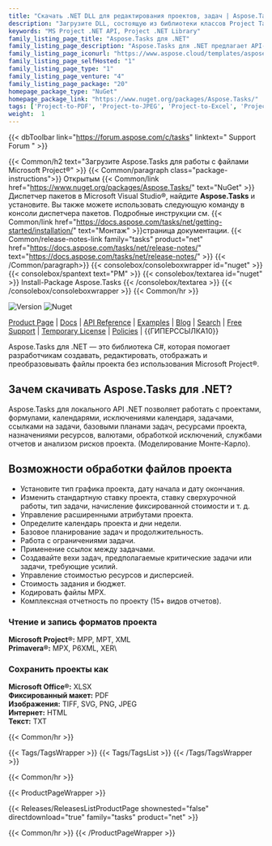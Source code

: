 ```yaml
---
title: "Скачать .NET DLL для редактирования проектов, задач | Aspose.Tasks API"
description: "Загрузите DLL, состоящую из библиотеки классов Project Task Management C# для создания, редактирования и преобразования файлов MS Project® и Primavera® через локальный API .NET."
keywords: "MS Project .NET API, Project .NET Library"
family_listing_page_title: "Aspose.Tasks для .NET"
family_listing_page_description: "Aspose.Tasks для .NET предлагает API-интерфейсы управления проектами, которые позволяют приложениям .NET не только читать документы Microsoft Project® и управлять ими, но и создавать документы Microsoft Project® в форматах MPP и XML — и все это без использования Microsoft Project®. Как и все API-интерфейсы форматов файлов Aspose, Aspose.Tasks для .NET хорошо работает со всеми типами приложений .NET, включая WinForms и Web Form."
family_listing_page_iconurl: "https://www.aspose.cloud/templates/aspose/App_Themes/V3/images/tasks/272x272/aspose_tasks-for-net-min.png"
family_listing_page_selfHosted: "1"
family_listing_page_type: "1"
family_listing_page_venture: "4"
family_listing_page_package: "20"
homepage_package_type: "NuGet"
homepage_package_link: "https://www.nuget.org/packages/Aspose.Tasks/"
tags: ['Project-to-PDF', 'Project-to-JPEG', 'Project-to-Excel', 'Project-to-SVG', 'Project-to-Text', 'Project-to-Format24BPPRGB', 'Project-to-TIFF', 'MPP-to-PDF', 'MPP-to-JPEG', 'MPP-to-XML', 'MPP-to-XLSX', 'MPP-to-CSV', 'MPP-to-SVG', 'MPP-to-HTML', 'MPP-to-TIFF']
weight:  1
---
```


{{< dbToolbar link="https://forum.aspose.com/c/tasks" linktext=" Support Forum " >}}

{{< Common/h2 text="Загрузите Aspose.Tasks для работы с файлами Microsoft Project®"  >}}
{{< Common/paragraph class="package-instructions">}}
Открытым
{{< Common/link href="https://www.nuget.org/packages/Aspose.Tasks/" text="NuGet"  >}}Диспетчер пакетов в Microsoft Visual Studio®, найдите <b>Aspose.Tasks</b> и установите. Вы также можете использовать следующую команду в консоли диспетчера пакетов. Подробные инструкции см.
{{< Common/link href="https://docs.aspose.com/tasks/net/getting-started/installation/" text="Монтаж"  >}}страница документации.
{{< Common/release-notes-link family="tasks" product="net" href="https://docs.aspose.com/tasks/net/release-notes/" text="https://docs.aspose.com/tasks/net/release-notes/"  >}}
{{< /Common/paragraph>}}
{{< consolebox/consoleboxwrapper id="nuget" >}}
       {{< consolebox/spantext text="PM" >}}
       {{< consolebox/textarea id="nuget" >}} Install-Package Aspose.Tasks {{< /consolebox/textarea >}}
{{< /consolebox/consoleboxwrapper >}}
{{< Common/hr >}}

![Version](https://img.shields.io/nuget/v/Aspose.Total) ![Nuget](https://img.shields.io/nuget/dt/Aspose.Total?label=nuget%20downloads)

[Product Page](https://products.aspose.com/total/net/) | [Docs](https://docs.aspose.com/total/net/) | [API Reference](https://reference.aspose.com/) | [Examples](http://aspose.github.io) | [Blog](https://blog.aspose.com/category/total/) | [Search](https://search.aspose.com/) | [Free Support](https://forum.aspose.com/) | [Temporary License](https://purchase.aspose.com/temporary-license) | [Policies](https://purchase.aspose.com/policies) | {{ГИПЕРССЫЛКА10}}

Aspose.Tasks для .NET — это библиотека C#, которая помогает разработчикам создавать, редактировать, отображать и преобразовывать файлы проекта без использования Microsoft Project®.

## Зачем скачивать Aspose.Tasks для .NET?

Aspose.Tasks для локального API .NET позволяет работать с проектами, формулами, календарями, исключениями календаря, задачами, ссылками на задачи, базовыми планами задач, ресурсами проекта, назначениями ресурсов, валютами, обработкой исключений, службами отчетов и анализом рисков проекта. (Моделирование Монте-Карло).

## Возможности обработки файлов проекта

- Установите тип графика проекта, дату начала и дату окончания.
- Изменить стандартную ставку проекта, ставку сверхурочной работы, тип задачи, начисление фиксированной стоимости и т. д.
- Управление расширенными атрибутами проекта.
- Определите календарь проекта и дни недели.
- Базовое планирование задач и продолжительность.
- Работа с ограничениями задачи.
- Применение ссылок между задачами.
- Создавайте вехи задач, предполагаемые критические задачи или задачи, требующие усилий.
- Управление стоимостью ресурсов и дисперсией.
- Стоимость задания и бюджет.
- Кодировать файлы MPX.
- Комплексная отчетность по проекту (15+ видов отчетов).

### Чтение и запись форматов проекта

**Microsoft Project®:** MPP, MPT, XML\
**Primavera®:** MPX, P6XML, XER\

### Сохранить проекты как

**Microsoft Office®:** XLSX\
**Фиксированный макет:** PDF\
**Изображения:** TIFF, SVG, PNG, JPEG\
**Интернет:** HTML\
**Текст:** TXT

{{< Common/hr >}}

{{< Tags/TagsWrapper >}}
 {{< Tags/TagsList >}}
{{< /Tags/TagsWrapper >}}

{{< Common/hr >}}

{{< ProductPageWrapper >}}
<!-- ReleasesListProductPage-->
   {{< Releases/ReleasesListProductPage shownested="false"  directdownload="true" family="tasks" product="net" >}}
<!-- /ReleasesListProductPage-->
{{< Common/hr >}}
{{< /ProductPageWrapper >}}

